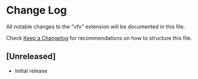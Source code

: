 # Change Log

All notable changes to the "vfx" extension will be documented in this file.

Check [Keep a Changelog](http://keepachangelog.com/) for recommendations on how to structure this file.

## [Unreleased]

- Initial release